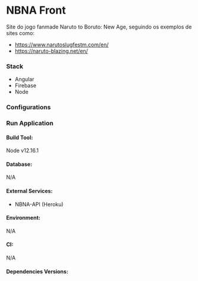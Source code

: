 # NBNA Front

Site do jogo fanmade Naruto to Boruto: New Age, seguindo os exemplos de sites como:
 - https://www.narutoslugfestm.com/en/
 - https://naruto-blazing.net/en/

### Stack
 - Angular
 - Firebase
 - Node

### Configurations

### Run Application

#### Build Tool:
Node v12.16.1

#### Database:
N/A

#### External Services:
 - NBNA-API (Heroku)
 
#### Environment:
N/A

#### CI:
N/A

#### Dependencies Versions:
```sh
```


